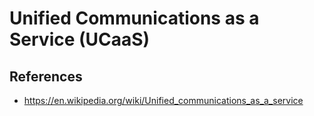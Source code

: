 
# Unified Communications as a Service (UCaaS)

## References

- https://en.wikipedia.org/wiki/Unified_communications_as_a_service



